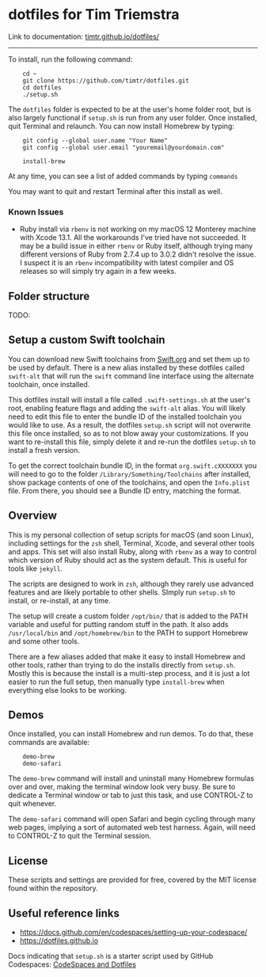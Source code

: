 # dotfiles for Tim Triemstra

Link to documentation: [timtr.github.io/dotfiles/](https://timtr.github.io/dotfiles/)


---

To install, run the following command:

```
    cd ~
    git clone https://github.com/timtr/dotfiles.git
    cd dotfiles
    ./setup.sh
```

The `dotfiles` folder is expected to be at the user's home folder root, but is also largely functional if `setup.sh` is run from any user folder. Once installed, quit Terminal and relaunch. You can now install Homebrew by typing:

```
    git config --global user.name "Your Name"
    git config --global user.email "youremail@yourdomain.com"
    
    install-brew
```

At any time, you can see a list of added commands by typing `commands`

You may want to quit and restart Terminal after this install as well.



### Known Issues

- Ruby install via `rbenv` is not working on my macOS 12 Monterey machine with Xcode 13.1. All the workarounds I've tried have not succeeded. It may be a build issue in either `rbenv` or Ruby itself, although trying many different versions of Ruby from 2.7.4 up to 3.0.2 didn't resolve the issue. I suspect it is an `rbenv` incompatibility with latest compiler and OS releases so will simply try again in a few weeks.


## Folder structure

TODO: 



## Setup a custom Swift toolchain

You can download new Swift toolchains from [Swift.org](https://swift.org/download/#snapshots) and set them up to be used by default. There is a new alias installed by these dotfiles called `swift-alt` that will run the `swift` command line interface using the alternate toolchain, once installed.

This dotfiles install will install a file called `.swift-settings.sh` at the user's root, enabling feature flags and adding the `swift-alt` alias. You will likely need to edit this file to enter the bundle ID of the installed toolchain you would like to use. As a result, the dotfiles `setup.sh` script will not overwrite this file once installed, so as to not blow away your customizations. If you want to re-install this file, simply delete it and re-run the dotfiles `setup.sh` to install a fresh version.

To get the correct toolchain bundle ID, in the format `org.swift.cXXXXXXX` you will need to go to the folder `/Library/Something/Toolchains` after installed, show package contents of one of the toolchains, and open the `Info.plist` file. From there, you should see a Bundle ID entry, matching the format.



## Overview

This is my personal collection of setup scripts for macOS (and soon Linux), including settings for the `zsh` shell, Terminal, Xcode, and several other tools and apps. This set will also install Ruby, along with `rbenv` as a way to control which version of Ruby should act as the system default. This is useful for tools like `jekyll`.

The scripts are designed to work in `zsh`, although they rarely use advanced features and are likely portable to other shells. SImply run `setup.sh` to install, or re-install, at any time.

The setup will create a custom folder `/opt/bin/` that is added to the PATH variable and useful for putting random stuff in the path. It also adds `/usr/local/bin` and `/opt/homebrew/bin` to the PATH to support Homebrew and some other tools. 

There are a few aliases added that make it easy to install Homebrew and other tools, rather than trying to do the installs directly from `setup.sh`. Mostly this is because the install is a multi-step process, and it is just a lot easier to run the full setup, then manually type `install-brew` when everything else looks to be working.


## Demos

Once installed, you can install Homebrew and run demos. To do that, these commands are available:

```
    demo-brew
    demo-safari
```

The `demo-brew` command will install and uninstall many Homebrew formulas over and over, making the terminal window look very busy. Be sure to dedicate a Terminal window or tab to just this task, and use CONTROL-Z to quit whenever.

The `demo-safari` command will open Safari and begin cycling through many web pages, implying a sort of automated web test harness. Again, will need to CONTROL-Z to quit the Terminal session.





## License

These scripts and settings are provided for free, covered by the MIT license found within the repository.



## Useful reference links

- https://docs.github.com/en/codespaces/setting-up-your-codespace/
- https://dotfiles.github.io

Docs indicating that `setup.sh` is a starter script used by GitHub Codespaces: [CodeSpaces and Dotfiles](https://docs.github.com/en/codespaces/customizing-your-codespace/personalizing-codespaces-for-your-account)


